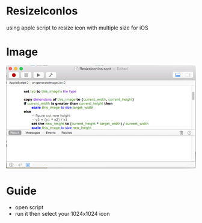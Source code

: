 # ResizeIconIos
using apple script to resize icon with multiple size for iOS 

# Image
![alt tag](https://github.com/tranthanhvu/ResizeIconIos/blob/master/Images/AppleScript.png)

# Guide
- open script
- run it then select your 1024x1024 icon
